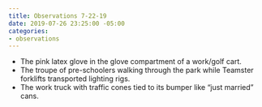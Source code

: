```yaml
---
title: Observations 7-22-19
date: 2019-07-26 23:25:00 -05:00
categories:
- observations
---
```


- The pink latex glove in the glove compartment of a work/golf cart.
- The troupe of pre-schoolers walking through the park while Teamster forklifts transported lighting rigs.
- The work truck with traffic cones tied to its bumper like “just married” cans.